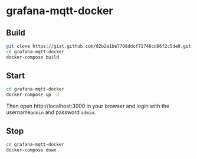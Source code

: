 # grafana-mqtt-docker
## Build
```sh
git clone https://gist.github.com/82b2a1be7708ddcf71746cd86f2c5de0.git grafana-mqtt-docker
cd grafana-mqtt-docker
docker-compose build
```

## Start
```sh
cd grafana-mqtt-docker
docker-compose up -d
```

Then open http://localhost:3000 in your browser and login with the username`admin` and password `admin`.

## Stop
```sh
cd grafana-mqtt-docker
docker-compose down
```
